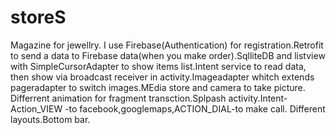 # storeS
Magazine for jewellry.
I use Firebase(Authentication) for registration.Retrofit to send a data to Firebase data(when you make order).SqlliteDB and listview with SimpleCursorAdapter to show items list.Intent service to read data,
then show via broadcast receiver in activity.Imageadapter whitch extends pageradapter to switch images.MEdia store and camera to take picture.
Differrent animation for fragment transction.Splpash activity.Intent-Action_VIEW -to facebook,googlemaps,ACTION_DIAL-to make call.
Different layouts.Bottom bar.
